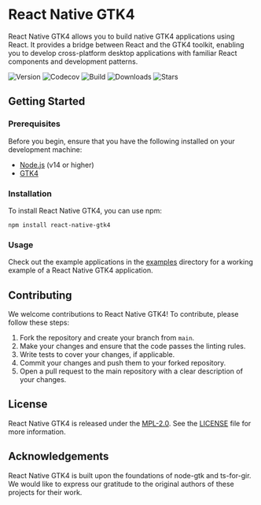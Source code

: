 # React Native GTK4

React Native GTK4 allows you to build native GTK4 applications using React. It provides a bridge between React and the GTK4 toolkit, enabling you to develop cross-platform desktop applications with familiar React components and development patterns.

![Version](https://img.shields.io/npm/v/react-native-gtk4)
![Codecov](https://img.shields.io/codecov/c/github/eugeniodepalo/react-native-gtk4)
![Build](https://img.shields.io/github/actions/workflow/status/eugeniodepalo/react-native-gtk4/ci.yml)
![Downloads](https://img.shields.io/npm/dw/react-native-gtk4)
![Stars](https://img.shields.io/github/stars/eugeniodepalo/react-native-gtk4)

## Getting Started

### Prerequisites

Before you begin, ensure that you have the following installed on your development machine:

- [Node.js](https://nodejs.org) (v14 or higher)
- [GTK4](https://www.gtk.org/docs/installations)

### Installation

To install React Native GTK4, you can use npm:

```shell
npm install react-native-gtk4
```

### Usage

Check out the example applications in the [examples](../../examples) directory for a working example of a React Native GTK4 application.

## Contributing

We welcome contributions to React Native GTK4! To contribute, please follow these steps:

1. Fork the repository and create your branch from `main`.
2. Make your changes and ensure that the code passes the linting rules.
3. Write tests to cover your changes, if applicable.
4. Commit your changes and push them to your forked repository.
5. Open a pull request to the main repository with a clear description of your changes.

## License

React Native GTK4 is released under the [MPL-2.0](https://opensource.org/licenses/MPL-2.0). See the [LICENSE](LICENSE) file for more information.

## Acknowledgements

React Native GTK4 is built upon the foundations of node-gtk and ts-for-gir. We would like to express our gratitude to the original authors of these projects for their work.
